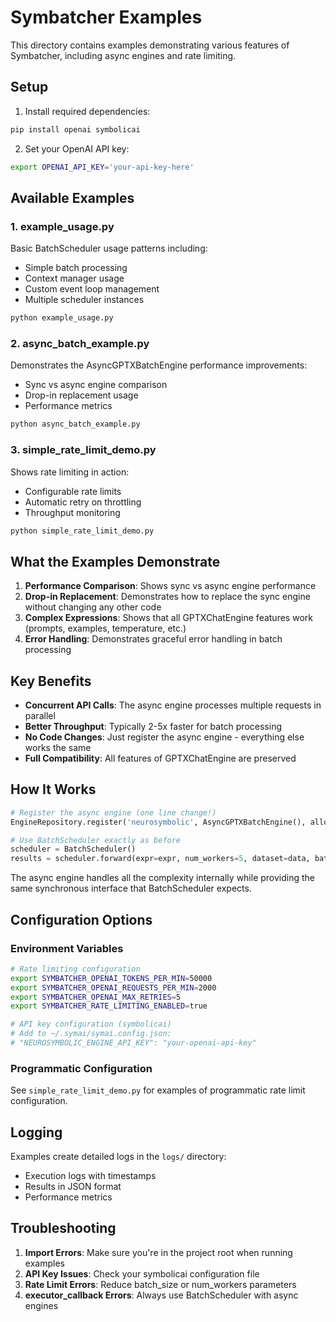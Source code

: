 # Symbatcher Examples

This directory contains examples demonstrating various features of Symbatcher, including async engines and rate limiting.

## Setup

1. Install required dependencies:
```bash
pip install openai symbolicai
```

2. Set your OpenAI API key:
```bash
export OPENAI_API_KEY='your-api-key-here'
```

## Available Examples

### 1. example_usage.py
Basic BatchScheduler usage patterns including:
- Simple batch processing
- Context manager usage
- Custom event loop management
- Multiple scheduler instances

```bash
python example_usage.py
```

### 2. async_batch_example.py
Demonstrates the AsyncGPTXBatchEngine performance improvements:
- Sync vs async engine comparison
- Drop-in replacement usage
- Performance metrics

```bash
python async_batch_example.py
```

### 3. simple_rate_limit_demo.py
Shows rate limiting in action:
- Configurable rate limits
- Automatic retry on throttling
- Throughput monitoring

```bash
python simple_rate_limit_demo.py
```

## What the Examples Demonstrate

1. **Performance Comparison**: Shows sync vs async engine performance
2. **Drop-in Replacement**: Demonstrates how to replace the sync engine without changing any other code
3. **Complex Expressions**: Shows that all GPTXChatEngine features work (prompts, examples, temperature, etc.)
4. **Error Handling**: Demonstrates graceful error handling in batch processing

## Key Benefits

- **Concurrent API Calls**: The async engine processes multiple requests in parallel
- **Better Throughput**: Typically 2-5x faster for batch processing
- **No Code Changes**: Just register the async engine - everything else works the same
- **Full Compatibility**: All features of GPTXChatEngine are preserved

## How It Works

```python
# Register the async engine (one line change!)
EngineRepository.register('neurosymbolic', AsyncGPTXBatchEngine(), allow_engine_override=True)

# Use BatchScheduler exactly as before
scheduler = BatchScheduler()
results = scheduler.forward(expr=expr, num_workers=5, dataset=data, batch_size=3)
```

The async engine handles all the complexity internally while providing the same synchronous interface that BatchScheduler expects.

## Configuration Options

### Environment Variables
```bash
# Rate limiting configuration
export SYMBATCHER_OPENAI_TOKENS_PER_MIN=50000
export SYMBATCHER_OPENAI_REQUESTS_PER_MIN=2000
export SYMBATCHER_OPENAI_MAX_RETRIES=5
export SYMBATCHER_RATE_LIMITING_ENABLED=true

# API key configuration (symbolicai)
# Add to ~/.symai/symai.config.json:
# "NEUROSYMBOLIC_ENGINE_API_KEY": "your-openai-api-key"
```

### Programmatic Configuration
See `simple_rate_limit_demo.py` for examples of programmatic rate limit configuration.

## Logging

Examples create detailed logs in the `logs/` directory:
- Execution logs with timestamps
- Results in JSON format
- Performance metrics

## Troubleshooting

1. **Import Errors**: Make sure you're in the project root when running examples
2. **API Key Issues**: Check your symbolicai configuration file
3. **Rate Limit Errors**: Reduce batch_size or num_workers parameters
4. **executor_callback Errors**: Always use BatchScheduler with async engines